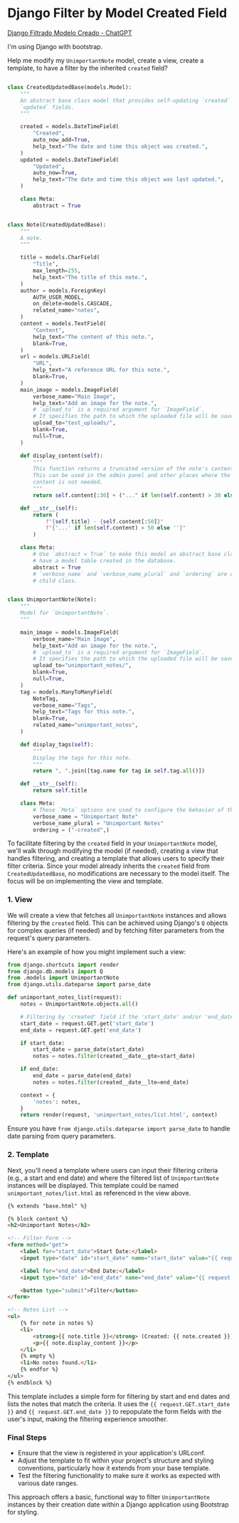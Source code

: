 # Django Filter by Model Created Field

[Django Filtrado Modelo Creado - ChatGPT](https://chat.openai.com/share/bef66c40-3759-4388-b814-71fbd18efd3c)

I'm using Django with bootstrap.

Help me modify my `UnimportantNote` model, create a view, create a template, to have a filter by the inherited `created` field?

```python

class CreatedUpdatedBase(models.Model):
    """
    An abstract base class model that provides self-updating `created` and
    `updated` fields.
    """

    created = models.DateTimeField(
        "Created",
        auto_now_add=True,
        help_text="The date and time this object was created.",
    )
    updated = models.DateTimeField(
        "Updated",
        auto_now=True,
        help_text="The date and time this object was last updated.",
    )

    class Meta:
        abstract = True


class Note(CreatedUpdatedBase):
    """
    A note.
    """

    title = models.CharField(
        "Title",
        max_length=255,
        help_text="The title of this note.",
    )
    author = models.ForeignKey(
        AUTH_USER_MODEL,
        on_delete=models.CASCADE,
        related_name="notes",
    )
    content = models.TextField(
        "Content",
        help_text="The content of this note.",
        blank=True,
    )
    url = models.URLField(
        "URL",
        help_text="A reference URL for this note.",
        blank=True,
    )
    main_image = models.ImageField(
        verbose_name="Main Image",
        help_text="Add an image for the note.",
        # `upload_to` is a required argument for `ImageField`.
        # It specifies the path to which the uploaded file will be saved.
        upload_to="test_uploads/",
        blank=True,
        null=True,
    )

    def display_content(self):
        """
        This function returns a truncated version of the note's content.
        This can be used in the admin panel and other places where the full
        content is not needed.
        """
        return self.content[:30] + ("..." if len(self.content) > 30 else "")

    def __str__(self):
        return (
            f"{self.title} - {self.content[:50]}"
            f"{'...' if len(self.content) > 50 else ''}"
        )

    class Meta:
        # Use `abstract = True` to make this model an abstract base class which doesn't
        # have a model table created in the database.
        abstract = True
        # `verbose_name` and `verbose_name_plural` and `ordering` are declared in the
        # child class.


class UnimportantNote(Note):
    """
    Model for `UnimportantNote`.
    """

    main_image = models.ImageField(
        verbose_name="Main Image",
        help_text="Add an image for the note.",
        # `upload_to` is a required argument for `ImageField`.
        # It specifies the path to which the uploaded file will be saved.
        upload_to="unimportant_notes/",
        blank=True,
        null=True,
    )
    tag = models.ManyToManyField(
        NoteTag,
        verbose_name="Tags",
        help_text="Tags for this note.",
        blank=True,
        related_name="unimportant_notes",
    )

    def display_tags(self):
        """
        Display the tags for this note.
        """
        return ", ".join([tag.name for tag in self.tag.all()])

    def __str__(self):
        return self.title

    class Meta:
        # These `Meta` options are used to configure the behavior of this child model.
        verbose_name = "Unimportant Note"
        verbose_name_plural = "Unimportant Notes"
        ordering = ("-created",)
```

To facilitate filtering by the `created` field in your `UnimportantNote` model, we'll walk through modifying the model (if needed), creating a view that handles filtering, and creating a template that allows users to specify their filter criteria. Since your model already inherits the `created` field from `CreatedUpdatedBase`, no modifications are necessary to the model itself. The focus will be on implementing the view and template.

### 1. View

We will create a view that fetches all `UnimportantNote` instances and allows filtering by the `created` field. This can be achieved using Django's `Q` objects for complex queries (if needed) and by fetching filter parameters from the request's query parameters.

Here's an example of how you might implement such a view:

```python
from django.shortcuts import render
from django.db.models import Q
from .models import UnimportantNote
from django.utils.dateparse import parse_date

def unimportant_notes_list(request):
    notes = UnimportantNote.objects.all()

    # Filtering by 'created' field if the 'start_date' and/or 'end_date' are provided
    start_date = request.GET.get('start_date')
    end_date = request.GET.get('end_date')

    if start_date:
        start_date = parse_date(start_date)
        notes = notes.filter(created__date__gte=start_date)

    if end_date:
        end_date = parse_date(end_date)
        notes = notes.filter(created__date__lte=end_date)

    context = {
        'notes': notes,
    }
    return render(request, 'unimportant_notes/list.html', context)
```

Ensure you have `from django.utils.dateparse import parse_date` to handle date parsing from query parameters.

### 2. Template

Next, you'll need a template where users can input their filtering criteria (e.g., a start and end date) and where the filtered list of `UnimportantNote` instances will be displayed. This template could be named `unimportant_notes/list.html` as referenced in the view above.

```html
{% extends "base.html" %}

{% block content %}
<h2>Unimportant Notes</h2>

<!-- Filter Form -->
<form method="get">
    <label for="start_date">Start Date:</label>
    <input type="date" id="start_date" name="start_date" value="{{ request.GET.start_date }}">

    <label for="end_date">End Date:</label>
    <input type="date" id="end_date" name="end_date" value="{{ request.GET.end_date }}">

    <button type="submit">Filter</button>
</form>

<!-- Notes List -->
<ul>
    {% for note in notes %}
    <li>
        <strong>{{ note.title }}</strong> (Created: {{ note.created }})
        <p>{{ note.display_content }}</p>
    </li>
    {% empty %}
    <li>No notes found.</li>
    {% endfor %}
</ul>
{% endblock %}
```

This template includes a simple form for filtering by start and end dates and lists the notes that match the criteria. It uses the `{{ request.GET.start_date }}` and `{{ request.GET.end_date }}` to repopulate the form fields with the user's input, making the filtering experience smoother.

### Final Steps

- Ensure that the view is registered in your application's URLconf.
- Adjust the template to fit within your project's structure and styling conventions, particularly how it extends from your base template.
- Test the filtering functionality to make sure it works as expected with various date ranges.

This approach offers a basic, functional way to filter `UnimportantNote` instances by their creation date within a Django application using Bootstrap for styling.
